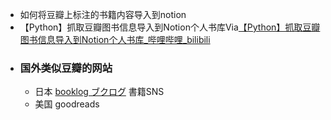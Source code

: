 - 如何将豆瓣上标注的书籍内容导入到notion
- 【Python】抓取豆瓣图书信息导入到Notion个人书库Via[【Python】抓取豆瓣图书信息导入到Notion个人书库_哔哩哔哩_bilibili](https://www.bilibili.com/video/BV1Ui4y1Z79R/?vd_source=3d8ccab137cc879b5f9cbc14d68843ab)
- ### 国外类似豆瓣的网站
    - 日本 [booklog ブクログ](https://booklog.jp/release) 書籍SNS
    - 美国  goodreads

